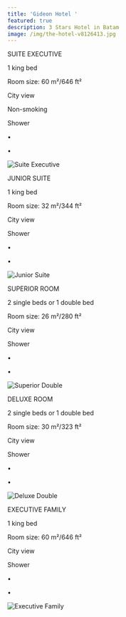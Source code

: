 ```yaml
---
title: 'Gideon Hotel '
featured: true
description: 3 Stars Hotel in Batam
image: /img/the-hotel-v8126413.jpg
---
```

SUITE EXECUTIVE

1 king bed

Room size: 60 m²/646 ft²

City view

Non-smoking

Shower

•

•

![Suite Executive](/img/20692168.jpg "Suite Executive")

JUNIOR SUITE

1 king bed

Room size: 32 m²/344 ft²

City view

Shower

•

•

![Junior Suite](/img/20692182.jpg "Junior Suite")

SUPERIOR ROOM

2 single beds or 1 double bed

Room size: 26 m²/280 ft²

City view

Shower

•

•

![Superior Double](/img/kamar-superior-double.jpg "Superior Double")

DELUXE ROOM

2 single beds or 1 double bed

Room size: 30 m²/323 ft²

City view

Shower

•

•

![Deluxe Double](/img/kamar-deluxe-double.jpg "Deluxe Double")

EXECUTIVE FAMILY

1 king bed

Room size: 60 m²/646 ft²

City view

Shower

•

•

![Executive Family](/img/l206925.jpg "Executive Family")

